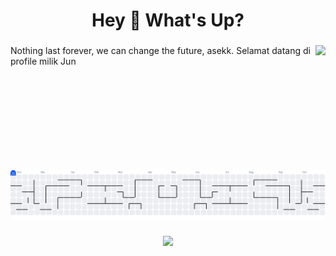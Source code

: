 <h1 align="center">Hey 👋 What's Up?</h1>

###

<img align="right" height="200" src="https://pouch.jumpshare.com/preview/F32GwkrqbL_r64-oltfEPqlkRdiC7uAQEvOBfMZc37QKUimcK43ZfYeJ4nfRD2Tymy2zKEjofuh9wKOJSPJLfMdSwLV_jmywMLOYLNewwbc"  />

###

<p align="left">Nothing last forever, we can change the future, asekk. Selamat datang di profile milik Jun</p>

###

<br clear="both">


<picture>
  <source media="(prefers-color-scheme: dark)" srcset="https://raw.githubusercontent.com/dewvva/dewvva/output/pacman-contribution-graph-dark.svg">
  <source media="(prefers-color-scheme: light)" srcset="https://raw.githubusercontent.com/dewvva/dewvva/output/pacman-contribution-graph.svg">
  <img alt="pacman contribution graph" src="https://raw.githubusercontent.com/dewvva/dewvva/output/pacman-contribution-graph.svg">
</picture>



###

<div align="center">
  <img src="https://visitor-badge.laobi.icu/badge?page_id=dewvva.dewvva&left_color=maroon&right_color=darkred"  />
</div>

###

